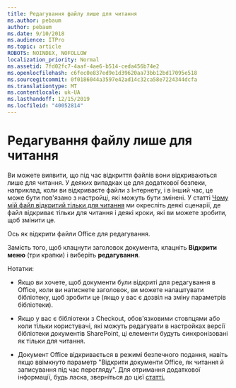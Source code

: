 ```yaml
---
title: Редагування файлу лише для читання
ms.author: pebaum
author: pebaum
ms.date: 9/10/2018
ms.audience: ITPro
ms.topic: article
ROBOTS: NOINDEX, NOFOLLOW
localization_priority: Normal
ms.assetid: 7fd02fc7-4aaf-4ae6-b514-ceda456b74e2
ms.openlocfilehash: c6fec0e837ed9e1d39620aa73bb12bd17095e518
ms.sourcegitcommit: 0f0186044a3597e42ad14c32ca58e7224344dcfa
ms.translationtype: MT
ms.contentlocale: uk-UA
ms.lasthandoff: 12/15/2019
ms.locfileid: "40052814"
---
```

# <a name="edit-a-read-only-file"></a>Редагування файлу лише для читання

Ви можете виявити, що під час відкриття файлів вони відкриваються лише для читання. У деяких випадках це для додаткової безпеки, наприклад, коли ви відкриваєте файли з Інтернету, і в інший час, це може бути пов'язано з настройці, які можуть бути змінені. У статті [Чому мій файл відкритий тільки для читання](https://support.office.com/article/Why-did-my-file-open-read-only-3ab4b792-da50-4b38-8628-14c64e1f1d15) ми окресліть деякі сценарії, де файл відкриває тільки для читання і деякі кроки, які ви можете зробити, щоб змінити це.

Ось як відкрити файли Office для редагування.

Замість того, щоб клацнути заголовок документа, клацніть **Відкрити меню** (три крапки) і виберіть **редагування**.

Нотатки:

- Якщо ви хочете, щоб документи були відкриті для редагування в Office, коли ви натиснете заголовок, ви можете налаштувати бібліотеку, щоб зробити це (якщо у вас є дозвіл на зміну параметрів бібліотеки).

- Якщо у вас є бібліотеки з Checkout, обов'язковими стовпцями або коли тільки користувачі, які можуть редагувати в настройках версії бібліотеки документів SharePoint, ці елементи будуть синхронізовані як тільки для читання.

- Документ Office відкривається в режимі безпечного подання, навіть якщо ввімкнуто параметр "Відкрити документи Office, як читання й записування під час перегляду". Для отримання додаткової інформації, будь ласка, зверніться до цієї [статті.](https://support.microsoft.com/help/983047/an-office-document-opens-in-protected-view-even-though-you-enable-the)

